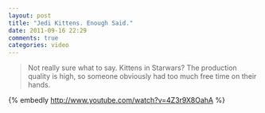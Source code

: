 ```yaml
---
layout: post
title: "Jedi Kittens. Enough Said."
date: 2011-09-16 22:29
comments: true
categories: video
---
```


> Not really sure what to say.  Kittens in Starwars?  The production quality is high, so someone obviously had too much free time on their hands.

<!-- more -->

{% embedly http://www.youtube.com/watch?v=4Z3r9X8OahA %}